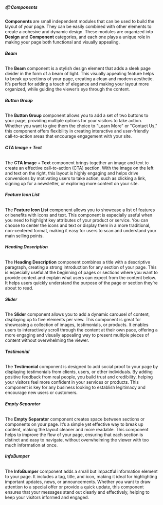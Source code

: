#####  📦 **Components**

**Components** are small independent modules that can be used to build the layout of your page. They can be easily combined with other elements to create a cohesive and dynamic design. These modules are organized into **Design** and **Component** categories, and each one plays a unique role in making your page both functional and visually appealing.

###### **Beam**
The **Beam** component is a stylish design element that adds a sleek page divider in the form of a beam of light. This visually appealing feature helps to break up sections of your page, creating a clean and modern aesthetic. It’s perfect for adding a touch of elegance and making your layout more organized, while guiding the viewer’s eye through the content.

###### **Button Group**
The **Button Group** component allows you to add a set of two buttons to your page, providing multiple options for your visitors to take action. Whether you want to give them the choice to "Learn More" or "Contact Us," this component offers flexibility in creating interactive and user-friendly call-to-action areas that encourage engagement with your site.

###### **CTA Image + Text**
The **CTA Image + Text** component brings together an image and text to create an effective call-to-action (CTA) section. With the image on the left and text on the right, this layout is highly engaging and helps drive conversions by motivating users to take action, such as clicking a link, signing up for a newsletter, or exploring more content on your site.

###### **Feature Icon List**
The **Feature Icon List** component allows you to showcase a list of features or benefits with icons and text. This component is especially useful when you need to highlight key attributes of your product or service. You can choose to center the icons and text or display them in a more traditional, non-centered format, making it easy for users to scan and understand your main selling points.

###### **Heading Description**
The **Heading Description** component combines a title with a descriptive paragraph, creating a strong introduction for any section of your page. This is especially useful at the beginning of pages or sections where you want to provide context and explain what users can expect from the content below. It helps users quickly understand the purpose of the page or section they’re about to read.

###### **Slider**
The **Slider** component allows you to add a dynamic carousel of content, displaying up to five elements per view. This component is great for showcasing a collection of images, testimonials, or products. It enables users to interactively scroll through the content at their own pace, offering a more engaging and visually appealing way to present multiple pieces of content without overwhelming the viewer.

###### **Testimonial**
The **Testimonial** component is designed to add social proof to your page by displaying testimonials from clients, users, or other individuals. By adding positive feedback from real people, you build trust and credibility, helping your visitors feel more confident in your services or products. This component is key for any business looking to establish legitimacy and encourage new users or customers.

###### **Empty Separator**
The **Empty Separator** component creates space between sections or components on your page. It’s a simple yet effective way to break up content, making the layout cleaner and more readable. This component helps to improve the flow of your page, ensuring that each section is distinct and easy to navigate, without overwhelming the viewer with too much information at once.

###### **InfoBumper**
The **InfoBumper** component adds a small but impactful information element to your page. It includes a tag, title, and icon, making it ideal for highlighting important updates, news, or announcements. Whether you want to draw attention to a special offer or provide a quick update, this component ensures that your messages stand out clearly and effectively, helping to keep your visitors informed and engaged.
